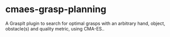# cmaes-grasp-planning
A GraspIt plugin to search for optimal grasps with an arbitrary hand, object, obstacle(s) and quality metric, using CMA-ES..
